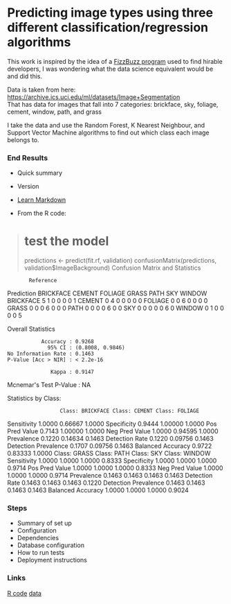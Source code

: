 # Predicting image types using three different classification/regression algorithms #

This work is inspired by the idea of a [FizzBuzz program](https://imranontech.com/2007/01/24/using-fizzbuzz-to-find-developers-who-grok-coding/) used to find hirable developers, I was wondering what the data science equivalent would be and did this.

Data is taken from here: https://archive.ics.uci.edu/ml/datasets/Image+Segmentation  
That has data for images that fall into 7 categories: brickface, sky, foliage, cement, window, path, and grass

I take the data and use the Random Forest, K Nearest Neighbour, and Support Vector Machine algorithms to find out which class each image belongs to.

### End Results ###

* Quick summary
* Version
* [Learn Markdown](https://bitbucket.org/tutorials/markdowndemo)


* From the R code:

> # test the model
> predictions <- predict(fit.rf, validation)
> confusionMatrix(predictions, validation$ImageBackground)
Confusion Matrix and Statistics

           Reference
Prediction  BRICKFACE CEMENT FOLIAGE GRASS PATH SKY WINDOW
  BRICKFACE         5      1       0     0    0   0      1
  CEMENT            0      4       0     0    0   0      0
  FOLIAGE           0      0       6     0    0   0      0
  GRASS             0      0       0     6    0   0      0
  PATH              0      0       0     0    6   0      0
  SKY               0      0       0     0    0   6      0
  WINDOW            0      1       0     0    0   0      5

Overall Statistics
                                          
               Accuracy : 0.9268          
                 95% CI : (0.8008, 0.9846)
    No Information Rate : 0.1463          
    P-Value [Acc > NIR] : < 2.2e-16       
                                          
                  Kappa : 0.9147          
 Mcnemar's Test P-Value : NA              

Statistics by Class:

                     Class: BRICKFACE Class: CEMENT Class: FOLIAGE
Sensitivity                    1.0000       0.66667         1.0000
Specificity                    0.9444       1.00000         1.0000
Pos Pred Value                 0.7143       1.00000         1.0000
Neg Pred Value                 1.0000       0.94595         1.0000
Prevalence                     0.1220       0.14634         0.1463
Detection Rate                 0.1220       0.09756         0.1463
Detection Prevalence           0.1707       0.09756         0.1463
Balanced Accuracy              0.9722       0.83333         1.0000
                     Class: GRASS Class: PATH Class: SKY Class: WINDOW
Sensitivity                1.0000      1.0000     1.0000        0.8333
Specificity                1.0000      1.0000     1.0000        0.9714
Pos Pred Value             1.0000      1.0000     1.0000        0.8333
Neg Pred Value             1.0000      1.0000     1.0000        0.9714
Prevalence                 0.1463      0.1463     0.1463        0.1463
Detection Rate             0.1463      0.1463     0.1463        0.1220
Detection Prevalence       0.1463      0.1463     0.1463        0.1463
Balanced Accuracy          1.0000      1.0000     1.0000        0.9024

### Steps ###

* Summary of set up
* Configuration
* Dependencies
* Database configuration
* How to run tests
* Deployment instructions

### Links ###

[R code](https://bitbucket.org/tutorials/markdowndemo)
[data](https://bitbucket.org/tutorials/markdowndemo)
